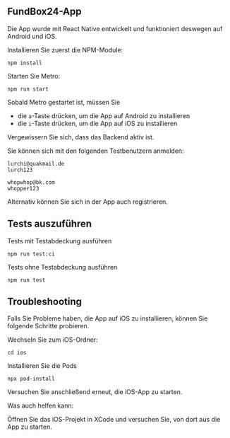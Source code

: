 ## FundBox24-App

Die App wurde mit React Native entwickelt und funktioniert deswegen auf Android und iOS.

Installieren Sie zuerst die NPM-Module:

```shell
npm install
```

Starten Sie Metro:

```shell
npm run start
```

Sobald Metro gestartet ist, müssen Sie

- die `a`-Taste drücken, um die App auf Android zu installieren
- die `i`-Taste drücken, um die App auf iOS zu installieren

Vergewissern Sie sich, dass das Backend aktiv ist.

Sie können sich mit den folgenden Testbenutzern anmelden:

```
lurchi@quakmail.de
lurch123
```

```
whopwhop@bk.com
whopper123
```

Alternativ können Sie sich in der App auch registrieren.

## Tests auszuführen

Tests mit Testabdeckung ausführen

```shell
npm run test:ci
```


Tests ohne Testabdeckung ausführen

```shell
npm run test
```

## Troubleshooting

Falls Sie Probleme haben, die App auf iOS zu installieren, können Sie folgende Schritte probieren.

Wechseln Sie zum iOS-Ordner:
```shell
cd ios
```

Installieren Sie die Pods
```shell
npx pod-install
```

Versuchen Sie anschließend erneut, die iOS-App zu starten.

Was auch helfen kann:

Öffnen Sie das iOS-Projekt in XCode und versuchen Sie, von dort aus die App zu starten.
